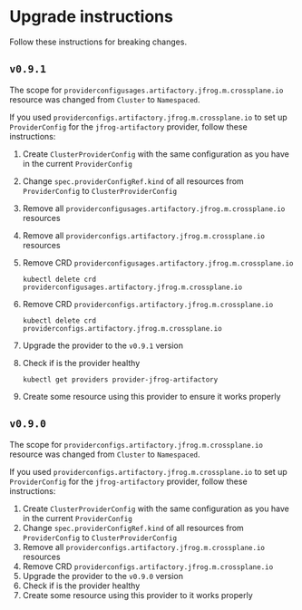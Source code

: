 # Upgrade instructions

Follow these instructions for breaking changes.

## `v0.9.1`

The scope for `providerconfigusages.artifactory.jfrog.m.crossplane.io` resource was changed from `Cluster` to `Namespaced`.

If you used `providerconfigs.artifactory.jfrog.m.crossplane.io` to set up `ProviderConfig` for the `jfrog-artifactory` provider, follow these instructions:

1. Create `ClusterProviderConfig` with the same configuration as you have in the current `ProviderConfig`
2. Change `spec.providerConfigRef.kind` of all resources from `ProviderConfig` to `ClusterProviderConfig`
3. Remove all `providerconfigusages.artifactory.jfrog.m.crossplane.io` resources
4. Remove all `providerconfigs.artifactory.jfrog.m.crossplane.io` resources
5. Remove CRD `providerconfigusages.artifactory.jfrog.m.crossplane.io`

    ```shell
    kubectl delete crd providerconfigusages.artifactory.jfrog.m.crossplane.io
    ```

6. Remove CRD `providerconfigs.artifactory.jfrog.m.crossplane.io`

    ```shell
    kubectl delete crd providerconfigs.artifactory.jfrog.m.crossplane.io
    ```

7. Upgrade the provider to the `v0.9.1` version
8. Check if is the provider healthy

    ```shell
    kubectl get providers provider-jfrog-artifactory
    ```

9.  Create some resource using this provider to ensure it works properly

## `v0.9.0`

The scope for `providerconfigs.artifactory.jfrog.m.crossplane.io` resource was changed from `Cluster` to `Namespaced`.

If you used `providerconfigs.artifactory.jfrog.m.crossplane.io` to set up `ProviderConfig` for the `jfrog-artifactory` provider, follow these instructions:

1. Create `ClusterProviderConfig` with the same configuration as you have in the current `ProviderConfig`
2. Change `spec.providerConfigRef.kind` of all resources from `ProviderConfig` to `ClusterProviderConfig`
3. Remove all `providerconfigs.artifactory.jfrog.m.crossplane.io` resources
4. Remove CRD `providerconfigs.artifactory.jfrog.m.crossplane.io`
5. Upgrade the provider to the `v0.9.0` version
6. Check if is the provider healthy
7. Create some resource using this provider to it works properly
